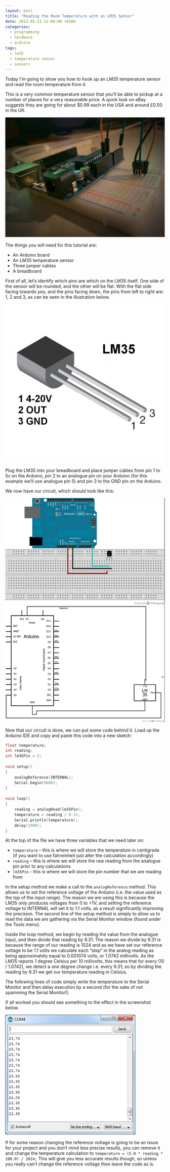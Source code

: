 ```yaml
---
layout: post
title: "Reading the Room Temperature with an LM35 Sensor"
date: 2013-05-21 11:00:00 +0100
categories:
  - programming
  - hardware
  - arduino
tags:
  - lm35
  - temperature sensor
  - sensors
---
```

Today I'm going to show you how to hook up an LM35 temperature sensor and read the room temperature from it.

This is a very common temperature sensor that you’ll be able to pickup at a number of places for a very reasonable price. A quick look on eBay suggests they are going for about $0.99 each in the USA and around £0.50 in the UK.

![](/assets/images/reading-the-room-temperature-with-an-lm35-sensor/lm35_1_.jpg)

The things you will need for this tutorial are:

*    An Arduino board
*    An LM35 temperature sensor
*    Three jumper cables
*    A breadboard

First of all, let’s identify which pins are which on the LM35 itself. One side of the sensor will be rounded, and the other will be flat. With the flat side facing towards you, and the pins facing down, the pins from left to right are: 1, 2 and 3, as can be seen in the illustration below.

![](/assets/images/reading-the-room-temperature-with-an-lm35-sensor/LM35_500x500_1_.jpg)

Plug the LM35 into your breadboard and place jumper cables from pin 1 to 5v on the Arduino, pin 2 to an analogue pin on your Arduino (for this example we’ll use analogue pin 5) and pin 3 to the GND pin on the Arduino.

We now have our circuit, which should look like this:

![](/assets/images/reading-the-room-temperature-with-an-lm35-sensor/lm35_bb_1_.jpg)
![](/assets/images/reading-the-room-temperature-with-an-lm35-sensor/lm35_schem_1_.jpg)

Now that our circuit is done, we can put some code behind it. Load up the Arduino IDE and copy and paste this code into a new sketch:

```cpp
float temperature;
int reading;
int lm35Pin = 5;

void setup()
{
    analogReference(INTERNAL);
    Serial.begin(9600);
}

void loop()
{
    reading = analogRead(lm35Pin);
    temperature = reading / 9.31;
    Serial.println(temperature);
    delay(1000);
}
```

At the top of the file we have three variables that we need later on:

*    `temperature` – this is where we will store the temperature in centigrade (if you want to use fahreinheit just alter the calculation accordingly)
*    `reading` – this is where we will store the raw reading from the analogue pin prior to any calculations
*    `lm35Pin` - this is where we will store the pin number that we are reading from

In the setup method we make a call to the `analogReference` method. This allows us to set the reference voltage of the Arduino (i.e. the value used as the top of the input range). The reason we are using this is because the LM35 only produces voltages from 0 to +1V, and setting the reference voltage to INTERNAL will set it to 1.1 volts, as a result significantly improving the precision. The second line of the setup method is simply to allow us to read the data we are gathering via the Serial Monitor window (found under the Tools menu).

Inside the loop method, we begin by reading the value from the analogue input, and then divide that reading by 9.31. The reason we divide by 9.31 is because the range of our reading is 1024 and as we have set our reference voltage to be 1.1 volts we calculate each “step” in the analog reading as being approximately equal to 0.001074 volts, or 1.0742 millivolts. As the LM35 reports 1 degree Celsius per 10 millivolts, this means that for every (10 / 1.0742), we detect a one degree change i.e. every 9.31; so by dividing the reading by 9.31 we get our temperature reading in Celsius.

The following lines of code simply write the temperature to the Serial Monitor and then delay execution by a second (for the sake of not spamming the Serial Monitor!).

If all worked you should see something to the effect in the screenshot below.

![](/assets/images/reading-the-room-temperature-with-an-lm35-sensor/serial_monitor_1_.jpg)

If for some reason changing the reference voltage is going to be an issue for your project and you don’t mind less precise results, you can remove it and change the temperature calculation to `temperature = (5.0 * reading * 100.0) / 1024;` This will give you less accurate results though, so unless you really can’t change the reference voltage then leave the code as is.
